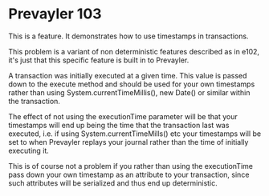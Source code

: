 Prevayler 103
=============

This is a feature. It demonstrates how to use timestamps in transactions.

This problem is a variant of non deterministic features described as in e102,
it's just that this specific feature is built in to Prevayler.

A transaction was initially executed at a given time. This value is passed down
to the execute method and should be used for your own timestamps rather than
using System.currentTimeMillis(), new Date() or similar within the transaction.

The effect of not using the executionTime parameter will be that your timestamps
will end up being the time that the transaction last was executed,
i.e. if using System.currentTimeMills() etc your timestamps will be set to when
Prevayler replays your journal rather than the time of initially executing it.

This is of course not a problem if you rather than using the executionTime
pass down your own timestamp as an attribute to your transaction, since such
attributes will be serialized and thus end up deterministic.